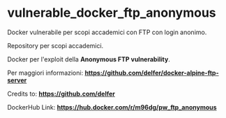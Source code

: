 # vulnerable_docker_ftp_anonymous
Docker vulnerabile per scopi accademici con FTP con login anonimo.

Repository per scopi accademici.

Docker per l'exploit della **Anonymous FTP vulnerability**.

Per maggiori informazioni: **https://github.com/delfer/docker-alpine-ftp-server**

Credits to: **https://github.com/delfer**

DockerHub Link: **https://hub.docker.com/r/m96dg/pw_ftp_anonymous**
